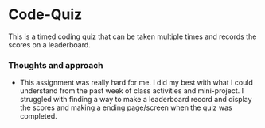# Code-Quiz
This is a timed coding quiz that can be taken multiple times and records the scores on a leaderboard.
### Thoughts and approach
* This assignment was really hard for me. I did my best with what I could understand from the past week of class activities and mini-project.  I struggled with finding a way to make a leaderboard record and display the scores and making a ending page/screen when the quiz was completed.